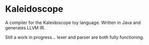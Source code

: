 Kaleidoscope
============

A compiler for the Kaleidoscope toy language. Written in Java and generates LLVM IR.

Still a work in progress... lexer and parser are both fully functioning.
